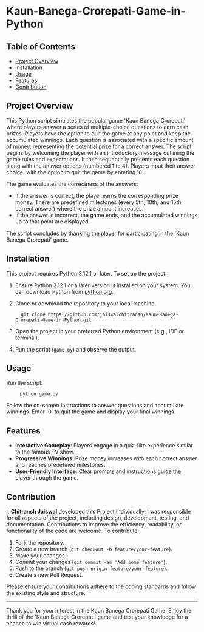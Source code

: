 # Kaun-Banega-Crorepati-Game-in-Python

## Table of Contents
- [Project Overview](#project-overview)
- [Installation](#installation)
- [Usage](#usage)
- [Features](#features)
- [Contribution](#contribution)


## Project Overview
This Python script simulates the popular game 'Kaun Banega Crorepati' where players answer a series of multiple-choice questions to earn cash prizes. Players have the option to quit the game at any point and keep the accumulated winnings. Each question is associated with a specific amount of money, representing the potential prize for a correct answer. The script begins by welcoming the player with an introductory message outlining the game rules and expectations. It then sequentially presents each question along with the answer options (numbered 1 to 4). Players input their answer choice, with the option to quit the game by entering '0'.

The game evaluates the correctness of the answers:
- If the answer is correct, the player earns the corresponding prize money. There are predefined milestones (every 5th, 10th, and 15th correct answer) where the prize amount increases.
- If the answer is incorrect, the game ends, and the accumulated winnings up to that point are displayed.

The script concludes by thanking the player for participating in the 'Kaun Banega Crorepati' game.


## Installation
This project requires Python 3.12.1 or later.
To set up the project:
1. Ensure Python 3.12.1 or a later version is installed on your system. You can download Python from [python.org](https://www.python.org/downloads/).
2. Clone or download the repository to your local machine.

         git clone https://github.com/jaiswalchitransh/Kaun-Banega-Crorepati-Game-in-Python.git

4. Open the project in your preferred Python environment (e.g., IDE or terminal).
5. Run the script (`game.py`) and observe the output.


## Usage
Run the script:

         python game.py

Follow the on-screen instructions to answer questions and accumulate winnings.
Enter '0' to quit the game and display your final winnings.  


## Features
- **Interactive Gameplay**: Players engage in a quiz-like experience similar to the famous TV show.
- **Progressive Winnings**: Prize money increases with each correct answer and reaches predefined milestones.
- **User-Friendly Interface**: Clear prompts and instructions guide the player through the game.


## Contribution
I, **Chitransh Jaiswal** developed this Project Individually. I was responsible for all aspects of the project, including design, development, testing, and documentation.
Contributions to improve the efficiency, readability, or functionality of the code are welcome. To contribute:
1. Fork the repository.
2. Create a new branch (`git checkout -b feature/your-feature`).
3. Make your changes.
4. Commit your changes (`git commit -am 'Add some feature'`).
5. Push to the branch (`git push origin feature/your-feature`).
6. Create a new Pull Request.

Please ensure your contributions adhere to the coding standards and follow the existing style and structure.

---

Thank you for your interest in the Kaun Banega Crorepati Game. Enjoy the thrill of the 'Kaun Banega Crorepati' game and test your knowledge for a chance to win virtual cash rewards!
